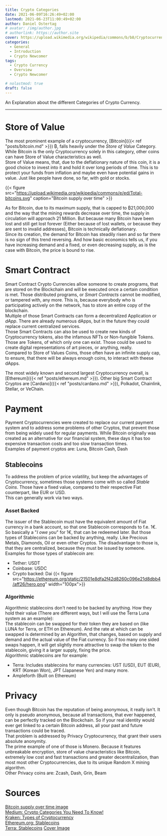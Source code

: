 ```yaml
---
title: Crypto Categories
date: 2021-06-09T16:26:49+02:00
lastmod: 2021-06-23T11:00:49+02:00
author: Daniel Ostertag
# avatar: /img/author.jpg
# authorlink: https://author.site
cover: https://upload.wikimedia.org/wikipedia/commons/b/b8/Cryptocurrency_logos.jpg
categories:
  - General
  - Introduction
  - Crypto Newcomer
tags:
  - Crypto Currency
  - Overview
  - Crypto Newcomer

# nolastmod: true
draft: false
---
```


An Explanation about the different Categories of Crypto Currency. 
<!--more-->

-------------------------------------------------------------------

# Store of Value
The most prominent example of a cryptocurrency, [Bitcoin]({{< ref "posts/bitcoin.md" >}}) ₿, falls heavily under the *Store of Value* Category. While Bitcoin is the only Cryptocurrency solely in this category, other coins can have Store of Value characteristics as well.  
Store of Value means, that, due to the deflationary nature of this coin, it is a good choice to invest into it and hold it over long periods of time. This is to protect your funds from inflation and maybe even have potential gains in value. Just like people have done, so far, with gold or stocks.  

{{< figure src="https://upload.wikimedia.org/wikipedia/commons/e/ed/Total-bitcoins.svg" caption="Bitcoin supply over time" >}}

As for Bitcoin, due to its maximum supply, that is capped to ₿21,000,000 and the way that the mining rewards decrease over time, the supply in circulation will approach 21 Million. But because many Bitcoin have been lost and still get lost forever (Either because of lost wallets, or because they are sent to invalid addresses), Bitcoin is technically deflationary.  
Since its creation, the demand for Bitcoin has steadily risen and so far there is no sign of this trend reversing. And how basic economics tells us, if you have increasing demand and a fixed, or even decreasing supply, as is the case with Bitcoin, the price is bound to rise. 

# Smart Contract
Smart Contract Crypto Currencies allow someone to create programs, that are stored on the Blockchain and will be executed once a certain condition is met. Those distributed programs, or *Smart Contracts* cannot be modified, or tampered with, any more. This is, because everybody who is participating actively on the network, has to store an entire copy of the blockchain.  
Multiple of those Smart Contracts can form a decentralized Application or *dApp*. There are already numerous dApps, but in the future they could replace current centralized services.  
Those Smart Contracts can also be used to create new kinds of Cryptocurrency tokens, also the infamous NFTs or Non-fungible Tokens. Those are Tokens, of which only one can exist. Those could be used to create digital representations of art pieces, or anything, really.  
Compared to Store of Values Coins, those often have an infinite supply cap, to ensure, that there will be always enough coins, to interact with theese dApps.  

The most widely known and second largest Cryptocurrency overall, is [Ethereum]({{< ref "posts/ethereum.md" >}}). 
Other big Smart Contract Cryptos are [Cardano]({{< ref "posts/cardano.md" >}}), Polkadot, Chainlink, Stellar, or VeChain. 

# Payment
Payment Cryptocurrencies were created to replace our current payment system and to address some problems of other Cryptos, that prevent those from being widely used for regular payments. While Bitcoin originally was created as an alternative for our financial system, these days it has too expensive transaction costs and too slow transaction times.  
Examples of payment cryptos are: Luna, Bitcoin Cash, Dash

## Stablecoins

To address the problem of price volatility, but keep the advantages of Cryptocurrency, sometimes those systems come with so called *Stable Coins*. Those have a fixed value, compared to their respective Fiat counterpart, like EUR or USD.  
This can generally work via two ways.  

### Asset Backed
The issuer of the Stablecoin must have the equivalent amount of Fiat currency in a bank account, so that one Stablecoin corresponds to f.e. 1€. So basically a "*I owe you*" for 1€, that can be redeemed later. But those types of Stablecoins can be backed by anything, really. Like Precious Metals, Diamonds, Oil or even other Cryptos. The disadvantage to those is, that they are centralized, because they must be issued by someone. 
Examples for those types of stablecoin are: 
- Tether: USDT 
- Coinbase: USDC
- Crypto backed: Dai
{{< figure src="https://ethereum.org/static/21501e8dfa2f42d8260c096e21d8dbb4/aff26/hero.png" width="100px">}} 

### Algorithmic
Algorithmic stablecoins don't need to be backed by anything. How they hold their value (There are different ways, but I will use the Terra Luna system as an example):  
The stablecoin can be swapped for their token they are based on (like LUNA for Terra, or ETH on Ethereum). And the rate at which can be swapped is determined by an Algorithm, that changes, based on supply and demand and the actual value of the Fiat currency. So if too many one sided swaps happen, it will get slightly more attractive to swap the token to the stablecoin, giving it a larger supply, fixing the price.  
Algorithmic stablecoins are for example:
- Terra: Includes stablecoins for many currencies: UST (USD), EUT (EUR), KRT (Korean Won), JPT (Japanese Yen) and many more. 
- Ampleforth (Built on Ethereum)


# Privacy
Even though Bitcoin has the reputation of being anonymous, it really isn't. It only is pseudo anonymous, because all transactions, that ever happened, can be perfectly tracked on the Blockchain. So if your real identity would ever get linked to a certain Bitcoin address, all your past and future transactions could be traced.  
That problem is addressed by Privacy Cryptocurrency, that grant their users absolute anonymity.  
The prime example of one of those is Monero. Because it features unbreakable encryption, store of value characteristics like Bitcoin, extremely low cost and fast transactions and greater decentralization, than most most other Cryptocurrencies, due to its unique Random X mining algorithm.  
Other Privacy coins are: Zcash, Dash, Grin, Beam


# Sources
[Bitcoin supply over time image](https://commons.wikimedia.org/wiki/File:Total-bitcoins.svg)  
[Medium: Crypto Categories You Need To Know!](https://medium.com/coinmonks/crypto-categories-you-need-to-know-9e78a5bdebc7)  
[Kraken: Types of Cryptocurrency](https://www.kraken.com/learn/types-of-cryptocurrency)  
[Ethereum.org: Stablecoins](https://ethereum.org/en/stablecoins/)  
[Terra: Stablecoins](https://docs.terra.money/stablecoin.html)
[Cover Image](https://commons.wikimedia.org/wiki/File:Cryptocurrency_logos.jpg)  
